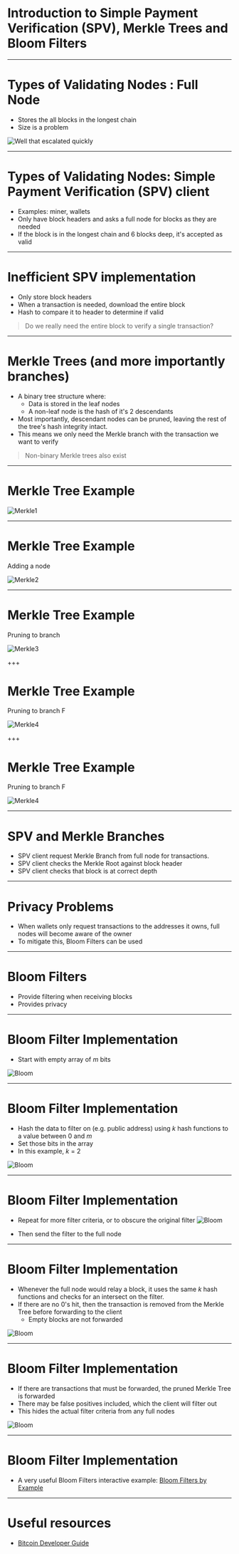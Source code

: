 # Introduction to Simple Payment Verification (SPV), Merkle Trees and Bloom Filters

---
# Types of Validating Nodes : Full Node
  * Stores the all blocks in the longest chain  
  * Size is a problem 

  ![](https://raw.githubusercontent.com/tari-labs/tari-university/mikethetike-merkle-trees/merkle-trees-and-spv-1/sources/eth-blockchain-size.png "Well that escalated quickly")

---

# Types of Validating Nodes: Simple Payment Verification (SPV) client
* Examples: miner, wallets
* Only have block headers and asks a full node for blocks as they are needed
* If the block is in the longest chain and 6 blocks deep, it's accepted as valid

---

# Inefficient SPV implementation
* Only store block headers
* When a transaction is needed, download the entire block
* Hash to compare it to header to determine if valid
> Do we really need the entire block to verify a single transaction?

---
# Merkle Trees (and more importantly branches)

* A binary tree structure where:
  * Data is stored in the leaf nodes
  * A non-leaf node is the hash of it's 2 descendants
* Most importantly, descendant nodes can be pruned, leaving the rest of the tree's hash integrity intact.
* This means we only need the Merkle branch with the transaction we want to verify

> Non-binary Merkle trees also exist

--- 
# Merkle Tree Example

[//]: # "To generate these diagrams go to https://mermaidjs.github.io/mermaid-live-editor and paste the source"

![Merkle1](https://raw.githubusercontent.com/tari-labs/tari-university/mikethetike-merkle-trees/merkle-trees-and-spv-1/sources/merkle-1.png)

--- 
# Merkle Tree Example

Adding a node

![Merkle2](https://raw.githubusercontent.com/tari-labs/tari-university/mikethetike-merkle-trees/merkle-trees-and-spv-1/sources/merkle-2.png)

---

# Merkle Tree Example

Pruning to branch

![Merkle3](https://raw.githubusercontent.com/tari-labs/tari-university/mikethetike-merkle-trees/merkle-trees-and-spv-1/sources/merkle-3.png)

+++ 
# Merkle Tree Example

Pruning to branch F

![Merkle4](https://raw.githubusercontent.com/tari-labs/tari-university/mikethetike-merkle-trees/merkle-trees-and-spv-1/sources/merkle-4-1.png)

+++ 
# Merkle Tree Example

Pruning to branch F

![Merkle4](https://raw.githubusercontent.com/tari-labs/tari-university/mikethetike-merkle-trees/merkle-trees-and-spv-1/sources/merkle-4-2.png)

---
# SPV and Merkle Branches

* SPV client request Merkle Branch from full node for transactions. 
* SPV client checks the Merkle Root against block header
* SPV client checks that block is at correct depth

---
# Privacy Problems
* When wallets only request transactions to the addresses it owns, full nodes will become aware of the owner
* To mitigate this, Bloom Filters can be used

--- 
# Bloom Filters

* Provide filtering when receiving blocks
* Provides privacy

--- 
# Bloom Filter Implementation
* Start with empty array of _m_ bits

![Bloom](https://raw.githubusercontent.com/tari-labs/tari-university/mikethetike-merkle-trees/merkle-trees-and-spv-1/sources/bloom-empty.png)

---

# Bloom Filter Implementation

* Hash the data to filter on (e.g. public address) using _k_ hash functions to a value between 0 and _m_
* Set those bits in the array
* In this example, _k_ = 2

![Bloom](https://raw.githubusercontent.com/tari-labs/tari-university/mikethetike-merkle-trees/merkle-trees-and-spv-1/sources/bloom-0.png)

---
# Bloom Filter Implementation

* Repeat for more filter criteria, or to obscure the original filter
![Bloom](https://raw.githubusercontent.com/tari-labs/tari-university/mikethetike-merkle-trees/merkle-trees-and-spv-1/sources/bloom-1.png)

* Then send the filter to the full node

---
# Bloom Filter Implementation

* Whenever the full node would relay a block, it uses the same _k_ hash functions and checks for an intersect on the filter.
* If there are no 0's hit, then the transaction is removed from the Merkle Tree before forwarding to the client
  * Empty blocks are not forwarded

![Bloom](https://raw.githubusercontent.com/tari-labs/tari-university/mikethetike-merkle-trees/merkle-trees-and-spv-1/sources/bloom-3.png)

---
# Bloom Filter Implementation

* If there are transactions that must be forwarded, the pruned Merkle Tree is forwarded
* There may be false positives included, which the client will filter out
* This hides the actual filter criteria from any full nodes

![Bloom](https://raw.githubusercontent.com/tari-labs/tari-university/mikethetike-merkle-trees/merkle-trees-and-spv-1/sources/bloom-4.png)

---
# Bloom Filter Implementation

* A very useful Bloom Filters interactive example:
[Bloom Filters by Example](http://llimllib.github.io/bloomfilter-tutorial/)

---
# Useful resources
* [Bitcoin Developer Guide](https://bitcoin.org/en/developer-guide#simplified-payment-verification-spv)
